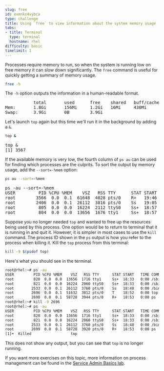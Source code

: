 ```yaml
---
slug: free
id: exmnks4vybca
type: challenge
title: Using `free` to view information about the system memory usage
tabs:
- title: Terminal
  type: terminal
  hostname: rhel
difficulty: basic
timelimit: 1
---
```


Processes require memory to run, so when the system is running low on free memory it can slow down significantly. The `free` command is useful for quickly getting a summary of memory usage.

```bash
free -h
```

The `-h` option outputs the information in a human-readable format.

<pre class=file>
           total       used      free    shared   buff/cache  available
Mem:       1.8Gi       156Mi     1.2Gi   16Mi     430Mi       1.5Gi
Swap:      3.9Gi       0B        3.9Gi
</pre>

Let's launch `top` again but this time we'll run it in the background by adding a `&`.

```bash
top &
```

<pre class=file>
top &
[1] 3567
</pre>

If the available memory is very low, the fourth column of `ps au` can be used for finding which processes are the culprits. To sort the output by memory usage, add the `--sort=-%mem` option:

```bash
ps au --sort=-%mem
```

<pre class=file>
ps -au --sort=-%mem
USER         PID %CPU %MEM    VSZ   RSS TTY      STAT START   TIME COMMAND
root        3566  0.0  0.1  61648  4028 pts/0    R+   19:46   0:00 ps -au --sort=-%mem
root        2406  0.0  0.1  26112  3816 pts/0    Ss   19:05   0:00 /bin/bash
root         805  0.0  0.0  16224  2112 ttyS0    Ss+  18:57   0:00 /sbin/agetty -o -p -- \u --keep
root         804  0.0  0.0  13656  1676 tty1     Ss+  18:57   0:00 /sbin/agetty -o -p -- \u --nocl
</pre>

Suppose you no longer needed `top` and wanted to free up the resources being used by this process. One option would be to return to terminal that it is running in and quit it. However, it is simpler in most cases to use the `kill` command. The process ID shown in the `ps` output is how you refer to the process when killing it. Kill the `top` process from this terminal:

```bash
kill -9 $(pidof top)
```

Here's what you should see in the terminal.

```bash
root@rhel:~# ps -au
USER         PID %CPU %MEM    VSZ   RSS TTY      STAT START   TIME COMMAND
root         820  0.0  0.0  13656  1716 tty1     Ss+  18:33   0:00 /sbin/agetty -o -p -- \u --nocl
root         821  0.0  0.0  16224  2060 ttyS0    Ss+  18:33   0:00 /sbin/agetty -o -p -- \u --keep
root        2533  0.0  0.1  26112  3760 pts/0    Ss   18:48   0:00 /bin/bash
root        2696  0.0  0.1  51632  3812 pts/0    T    18:52   0:00 top
root        2698  0.0  0.1  58728  3944 pts/0    R+   18:53   0:00 ps -au
root@rhel:~# kill -9 2696
root@rhel:~# ps -au
USER         PID %CPU %MEM    VSZ   RSS TTY      STAT START   TIME COMMAND
root         820  0.0  0.0  13656  1716 tty1     Ss+  18:33   0:00 /sbin/agetty -o -p -- \u --nocl
root         821  0.0  0.0  16224  2060 ttyS0    Ss+  18:33   0:00 /sbin/agetty -o -p -- \u --keep
root        2533  0.0  0.1  26112  3760 pts/0    Ss   18:48   0:00 /bin/bash
root        2699  0.0  0.1  58728  3920 pts/0    R+   18:53   0:00 ps -au
[1]+  Killed                  top
```

This does not show any output, but you can see that `top` is no longer running.

If you want more exercises on this topic, more information on process management can be found in the [Service Admin Basics lab](https://lab.redhat.com/service-admin).
